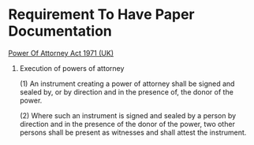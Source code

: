 # Requirement To Have Paper Documentation

[Power Of Attorney Act 1971 (UK)](https://www.legislation.gov.uk/ukpga/1971/27/section/1/enacted)

1. Execution of powers of attorney

   (1) An instrument creating a power of attorney shall be signed and sealed by, or by direction and in the presence of, the donor of the power.

   (2) Where such an instrument is signed and sealed by a person by direction and in the presence of the donor of the power, two other persons shall be present as witnesses and shall attest the instrument.
